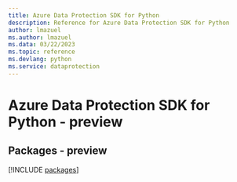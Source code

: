 ```yaml
---
title: Azure Data Protection SDK for Python
description: Reference for Azure Data Protection SDK for Python
author: lmazuel
ms.author: lmazuel
ms.data: 03/22/2023
ms.topic: reference
ms.devlang: python
ms.service: dataprotection
---
```

# Azure Data Protection SDK for Python - preview
## Packages - preview
[!INCLUDE [packages](data-protection-index.md)]